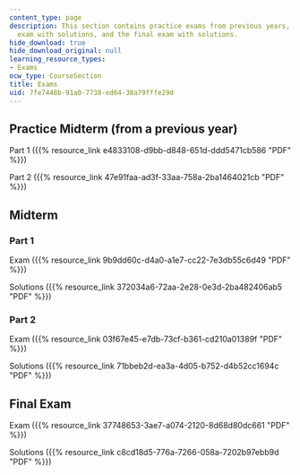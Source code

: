```yaml
---
content_type: page
description: This section contains practice exams from previous years, the mid term
  exam with solutions, and the final exam with solutions.
hide_download: true
hide_download_original: null
learning_resource_types:
- Exams
ocw_type: CourseSection
title: Exams
uid: 7fe7448b-91a0-7738-ed64-38a79fffe29d
---
```


Practice Midterm (from a previous year)
---------------------------------------

Part 1 ({{% resource_link e4833108-d9bb-d848-651d-ddd5471cb586 "PDF" %}})

Part 2 ({{% resource_link 47e91faa-ad3f-33aa-758a-2ba1464021cb "PDF" %}})

Midterm
-------

### Part 1

Exam ({{% resource_link 9b9dd60c-d4a0-a1e7-cc22-7e3db55c6d49 "PDF" %}})

Solutions ({{% resource_link 372034a6-72aa-2e28-0e3d-2ba482406ab5 "PDF" %}})

### Part 2

Exam ({{% resource_link 03f67e45-e7db-73cf-b361-cd210a01389f "PDF" %}})

Solutions ({{% resource_link 71bbeb2d-ea3a-4d05-b752-d4b52cc1694c "PDF" %}})

Final Exam
----------

Exam ({{% resource_link 37748653-3ae7-a074-2120-8d68d80dc661 "PDF" %}})

Solutions ({{% resource_link c8cd18d5-776a-7266-058a-7202b97ebb9d "PDF" %}})